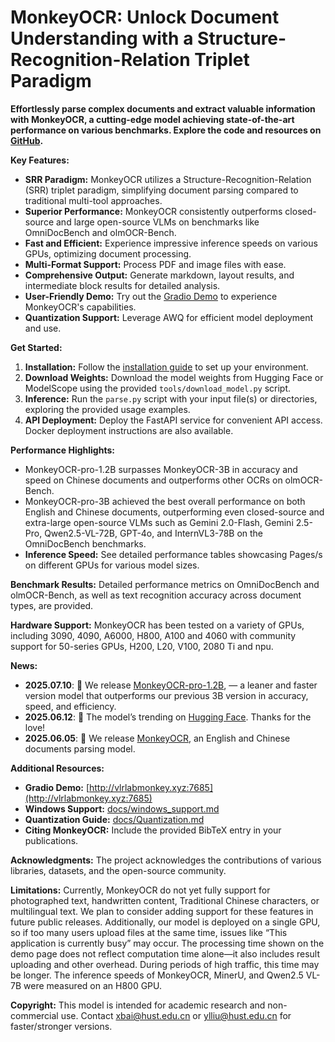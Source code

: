 # MonkeyOCR: Unlock Document Understanding with a Structure-Recognition-Relation Triplet Paradigm

**Effortlessly parse complex documents and extract valuable information with MonkeyOCR, a cutting-edge model achieving state-of-the-art performance on various benchmarks. Explore the code and resources on [GitHub](https://github.com/Yuliang-Liu/MonkeyOCR).**

**Key Features:**

*   **SRR Paradigm:** MonkeyOCR utilizes a Structure-Recognition-Relation (SRR) triplet paradigm, simplifying document parsing compared to traditional multi-tool approaches.
*   **Superior Performance:** MonkeyOCR consistently outperforms closed-source and large open-source VLMs on benchmarks like OmniDocBench and olmOCR-Bench.
*   **Fast and Efficient:** Experience impressive inference speeds on various GPUs, optimizing document processing.
*   **Multi-Format Support:** Process PDF and image files with ease.
*   **Comprehensive Output:** Generate markdown, layout results, and intermediate block results for detailed analysis.
*   **User-Friendly Demo:** Try out the [Gradio Demo](http://vlrlabmonkey.xyz:7685) to experience MonkeyOCR's capabilities.
*   **Quantization Support:** Leverage AWQ for efficient model deployment and use.

**Get Started:**

1.  **Installation:** Follow the [installation guide](https://github.com/Yuliang-Liu/MonkeyOCR/blob/main/docs/install_cuda_pp.md#install-with-cuda-support) to set up your environment.
2.  **Download Weights:** Download the model weights from Hugging Face or ModelScope using the provided `tools/download_model.py` script.
3.  **Inference:** Run the `parse.py` script with your input file(s) or directories, exploring the provided usage examples.
4.  **API Deployment:** Deploy the FastAPI service for convenient API access. Docker deployment instructions are also available.

**Performance Highlights:**

*   MonkeyOCR-pro-1.2B surpasses MonkeyOCR-3B in accuracy and speed on Chinese documents and outperforms other OCRs on olmOCR-Bench.
*   MonkeyOCR-pro-3B achieved the best overall performance on both English and Chinese documents, outperforming even closed-source and extra-large open-source VLMs such as Gemini 2.0-Flash, Gemini 2.5-Pro, Qwen2.5-VL-72B, GPT-4o, and InternVL3-78B on the OmniDocBench benchmarks.
*   **Inference Speed:**  See detailed performance tables showcasing Pages/s on different GPUs for various model sizes.

**Benchmark Results:**  Detailed performance metrics on OmniDocBench and olmOCR-Bench, as well as text recognition accuracy across document types, are provided.

**Hardware Support:**  MonkeyOCR has been tested on a variety of GPUs, including 3090, 4090, A6000, H800, A100 and 4060 with community support for 50-series GPUs, H200, L20, V100, 2080 Ti and npu.

**News:**

*   **2025.07.10**: 🚀 We release [MonkeyOCR-pro-1.2B](https://huggingface.co/echo840/MonkeyOCR-pro-1.2B), — a leaner and faster version model that outperforms our previous 3B version in accuracy, speed, and efficiency.
*   **2025.06.12**: 🚀 The model’s trending on [Hugging Face](https://huggingface.co/models?sort=trending). Thanks for the love!
*   **2025.06.05**: 🚀 We release [MonkeyOCR](https://huggingface.co/echo840/MonkeyOCR), an English and Chinese documents parsing model.

**Additional Resources:**

*   **Gradio Demo:** [http://vlrlabmonkey.xyz:7685](http://vlrlabmonkey.xyz:7685)
*   **Windows Support:** [docs/windows_support.md](docs/windows_support.md)
*   **Quantization Guide:** [docs/Quantization.md](docs/Quantization.md)
*   **Citing MonkeyOCR:**  Include the provided BibTeX entry in your publications.

**Acknowledgments:**  The project acknowledges the contributions of various libraries, datasets, and the open-source community.

**Limitations:**
Currently, MonkeyOCR do not yet fully support for photographed text, handwritten content, Traditional Chinese characters, or multilingual text. We plan to consider adding support for these features in future public releases. Additionally, our model is deployed on a single GPU, so if too many users upload files at the same time, issues like “This application is currently busy” may occur. The processing time shown on the demo page does not reflect computation time alone—it also includes result uploading and other overhead. During periods of high traffic, this time may be longer. The inference speeds of MonkeyOCR, MinerU, and Qwen2.5 VL-7B were measured on an H800 GPU.

**Copyright:** This model is intended for academic research and non-commercial use. Contact xbai@hust.edu.cn or ylliu@hust.edu.cn for faster/stronger versions.